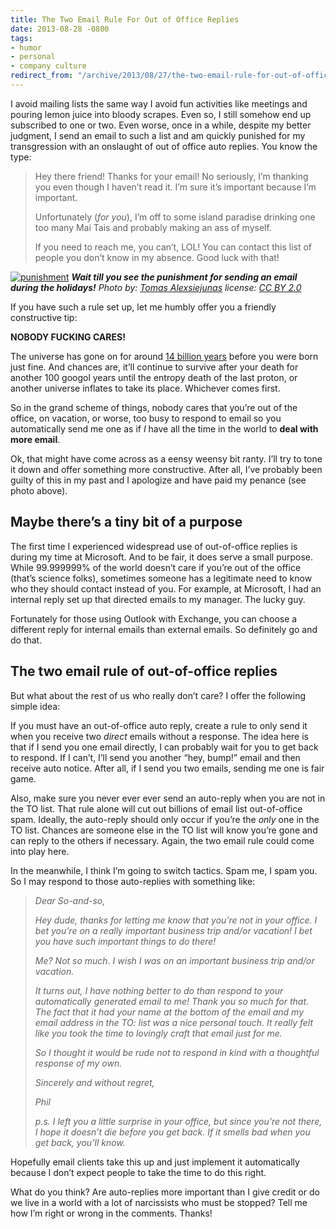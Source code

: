 ```yaml
---
title: The Two Email Rule For Out of Office Replies
date: 2013-08-28 -0800
tags:
- humor
- personal
- company culture
redirect_from: "/archive/2013/08/27/the-two-email-rule-for-out-of-office-replies.aspx/"
---
```


I avoid mailing lists the same way I avoid fun activities like meetings
and pouring lemon juice into bloody scrapes. Even so, I still somehow
end up subscribed to one or two. Even worse, once in a while, despite my
better judgment, I send an email to such a list and am quickly punished
for my transgression with an onslaught of out of office auto replies.
You know the type:

> Hey there friend! Thanks for your email! No seriously, I’m thanking
> you even though I haven’t read it. I’m sure it’s important because I’m
> important.
>
> Unfortunately (*for you*), I’m off to some island paradise drinking
> one too many Mai Tais and probably making an ass of myself.
>
> If you need to reach me, you can’t, LOL! You can contact this list of
> people you don’t know in my absence. Good luck with that!

[![punishment](https://haacked.com/images/haacked_com/WindowsLiveWriter/TheTwoEmailRuleForAutoReplies_D8E3/punishment_thumb.jpg "punishment")](https://haacked.com/images/haacked_com/WindowsLiveWriter/TheTwoEmailRuleForAutoReplies_D8E3/punishment_2.jpg)
***Wait till you see the punishment for sending an email during the
holidays!** Photo by: [Tomas
Alexsiejunas](http://www.flickr.com/photos/tomukas/ "Tomas on Flickr")
license: [CC BY
2.0](http://creativecommons.org/licenses/by/2.0/ "Creative Commons By Attribution 2.0")*

If you have such a rule set up, let me humbly offer you a friendly
constructive tip:

**NOBODY FUCKING CARES!**

The universe has gone on for around [14 billion
years](http://www.wolframalpha.com/input/?i=How+old+is+the+universe+in+years "How old is the universe")
before you were born just fine. And chances are, it’ll continue to
survive after your death for another 100 googol years until the entropy
death of the last proton, or another universe inflates to take its
place. Whichever comes first.

So in the grand scheme of things, nobody cares that you’re out of the
office, on vacation, or worse, too busy to respond to email so you
automatically send me one as if *I* have all the time in the world to
**deal with more email**.

Ok, that might have come across as a eensy weensy bit ranty. I’ll try to
tone it down and offer something more constructive. After all, I’ve
probably been guilty of this in my past and I apologize and have paid my
penance (see photo above).

Maybe there’s a tiny bit of a purpose
-------------------------------------

The first time I experienced widespread use of out-of-office replies is
during my time at Microsoft. And to be fair, it does serve a small
purpose. While 99.999999% of the world doesn’t care if you’re out of the
office (that’s science folks), sometimes someone has a legitimate need
to know who they should contact instead of you. For example, at
Microsoft, I had an internal reply set up that directed emails to my
manager. The lucky guy.

Fortunately for those using Outlook with Exchange, you can choose a
different reply for internal emails than external emails. So definitely
go and do that.

The two email rule of out-of-office replies
-------------------------------------------

But what about the rest of us who really don’t care? I offer the
following simple idea:

If you must have an out-of-office auto reply, create a rule to only send
it when you receive two *direct* emails without a response. The idea
here is that if I send you one email directly, I can probably wait for
you to get back to respond. If I can’t, I’ll send you another “hey,
bump!” email and then receive auto notice. After all, if I send you two
emails, sending me one is fair game.

Also, make sure you never ever ever send an auto-reply when you are not
in the TO list. That rule alone will cut out billions of email list
out-of-office spam. Ideally, the auto-reply should only occur if you’re
the *only* one in the TO list. Chances are someone else in the TO list
will know you’re gone and can reply to the others if necessary. Again,
the two email rule could come into play here.

In the meanwhile, I think I’m going to switch tactics. Spam me, I spam
you. So I may respond to those auto-replies with something like:

> *Dear So-and-so,*
>
> *Hey dude, thanks for letting me know that you’re not in your office.
> I bet you’re on a really important business trip and/or vacation! I
> bet you have such important things to do there!*
>
> *Me? Not so much. I wish I was on an important business trip and/or
> vacation.*
>
> *It turns out, I have nothing better to do than respond to your
> automatically generated email to me! Thank you so much for that. The
> fact that it had your name at the bottom of the email and my email
> address in the TO: list was a nice personal touch. It really felt like
> you took the time to lovingly craft that email just for me.*
>
> *So I thought it would be rude not to respond in kind with a
> thoughtful response of my own.*
>
> *Sincerely and without regret,*
>
> *Phil*
>
> *p.s. I left you a little surprise in your office, but since you’re
> not there, I hope it doesn’t die before you get back. If it smells bad
> when you get back, you’ll know.*

Hopefully email clients take this up and just implement it automatically
because I don’t expect people to take the time to do this right.

What do you think? Are auto-replies more important than I give credit or
do we live in a world with a lot of narcissists who must be stopped?
Tell me how I’m right or wrong in the comments. Thanks!

